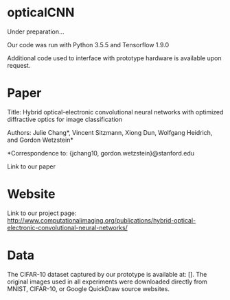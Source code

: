 # opticalCNN

Under preparation...

Our code was run with Python 3.5.5 and Tensorflow 1.9.0 

Additional code used to interface with prototype hardware is available upon request.

# Paper

Title: Hybrid optical-electronic convolutional neural networks with optimized diffractive optics for image classification

Authors: Julie Chang*, Vincent Sitzmann, Xiong Dun, Wolfgang Heidrich, and Gordon Wetzstein*

*Correspondence to: {jchang10, gordon.wetzstein}@stanford.edu

Link to our paper

# Website

Link to our project page:
http://www.computationalimaging.org/publications/hybrid-optical-electronic-convolutional-neural-networks/

# Data

The CIFAR-10 dataset captured by our prototype is available at: []. The original images used in all experiments were downloaded directly from MNIST, CIFAR-10, or Google QuickDraw source websites. 
